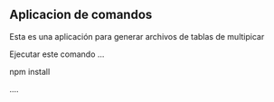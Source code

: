 
## Aplicacion de comandos

Esta es una aplicación para generar archivos de tablas de
multipicar

Ejecutar este comando
...

npm install

....

